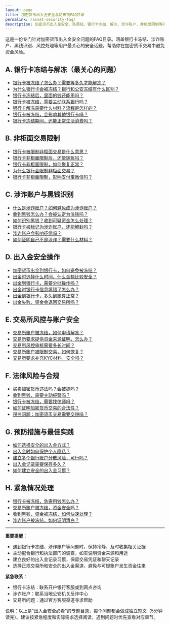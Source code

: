 ```yaml
---
layout: page
title: 加密货币出入金安全与防黑钱FAQ目录
permalink: /asset-security-faq/
description: 加密货币出入金安全、防黑钱、银行卡冻结、解冻、涉诈账户、非柜面限制等问题的详细解答，帮助用户安全进行加密货币交易和资金管理。
---
```


这是一份专门针对加密货币出入金安全问题的FAQ目录。涵盖银行卡冻结、涉诈账户、黑钱识别、风控处理等用户最关心的安全话题，帮助你在加密货币交易中避免资金风险。

## A. 银行卡冻结与解冻（最关心的问题）
- [银行卡被冻结了怎么办？需要等多久才能解冻？](/bank-card-frozen-what-to-do/)
- [为什么银行卡会被冻结？银行和公安冻结有什么区别？](/why-bank-card-gets-frozen/)
- [银行卡冻结后，里面的钱还能用吗？](/can-i-use-money-when-frozen/)
- [银行卡被冻结，需要主动联系银行吗？](/should-i-contact-bank-when-frozen/)
- [银行卡解冻需要什么材料？流程是怎样的？](/bank-card-unfreeze-process/)
- [银行卡被冻结，会影响其他银行卡吗？](/frozen-card-affect-others/)
- [银行卡冻结期间，还能正常生活消费吗？](/daily-life-with-frozen-card/)

## B. 非柜面交易限制
- [银行卡被限制非柜面交易是什么意思？](/what-is-non-counter-restriction/)
- [银行卡非柜面限制后，还能转账吗？](/can-transfer-with-non-counter-limit/)
- [银行卡非柜面限制，如何恢复正常？](/how-to-restore-non-counter-access/)
- [为什么银行会限制非柜面交易？](/why-bank-restrict-non-counter/)
- [银行卡非柜面限制，影响支付宝微信吗？](/non-counter-limit-affect-alipay-wechat/)

## C. 涉诈账户与黑钱识别
- [什么是涉诈账户？如何避免成为涉诈账户？](/what-is-fraud-account/)
- [收到黑钱怎么办？会被认定为洗钱吗？](/what-if-receive-dirty-money/)
- [如何识别黑钱？收到可疑资金怎么处理？](/how-to-identify-dirty-money/)
- [银行卡被标记为涉诈账户，还能解封吗？](/can-fraud-account-be-unblocked/)
- [涉诈账户会影响征信吗？](/fraud-account-affect-credit/)
- [如何证明自己不是涉诈？需要什么材料？](/how-to-prove-not-fraud/)

## D. 出入金安全操作
- [加密货币出金到银行卡，如何避免被冻结？](/how-to-avoid-frozen-when-cashing-out/)
- [出金时选择什么时间、什么金额比较安全？](/safe-timing-amount-for-cashout/)
- [出金到银行卡，需要分批操作吗？](/should-split-cashout-amounts/)
- [出金时银行卡信息填错了怎么办？](/wrong-bank-info-when-cashing-out/)
- [出金到银行卡，多久到账算正常？](/normal-cashout-time/)
- [出金失败，资金会退回交易所吗？](/cashout-failed-money-return/)

## E. 交易所风控与账户安全
- [交易所账户被冻结，如何申请解冻？](/exchange-account-frozen-how-to-unfreeze/)
- [交易所要求提供资金来源证明，怎么办？](/exchange-asks-source-of-funds/)
- [交易所风控审核需要多长时间？](/exchange-risk-review-time/)
- [交易所账户被限制交易，如何恢复？](/exchange-trading-restricted-how-to-restore/)
- [交易所要求补充KYC材料，安全吗？](/exchange-asks-additional-kyc-safe/)

## F. 法律风险与合规
- [买卖加密货币违法吗？会被抓吗？](/is-crypto-trading-illegal/)
- [收到黑钱，需要主动报警吗？](/should-report-dirty-money-to-police/)
- [银行卡被冻结，需要找律师吗？](/need-lawyer-for-frozen-card/)
- [如何证明加密货币交易的合法性？](/how-to-prove-crypto-trading-legal/)
- [税务问题：加密货币交易需要交税吗？](/crypto-trading-tax-issues/)

## G. 预防措施与最佳实践
- [如何选择安全的出入金方式？](/how-to-choose-safe-cash-methods/)
- [出入金时如何保护个人隐私？](/how-to-protect-privacy-in-cash-flow/)
- [建立多个银行账户分散风险，可行吗？](/multiple-bank-accounts-for-risk-diversion/)
- [出入金记录需要保存多久？](/how-long-to-keep-cash-flow-records/)
- [如何建立安全的出入金习惯？](/how-to-build-safe-cash-flow-habits/)

## H. 紧急情况处理
- [银行卡被冻结，急需用钱怎么办？](/urgent-money-need-with-frozen-card/)
- [交易所账户被冻结，资金安全吗？](/is-money-safe-when-exchange-frozen/)
- [收到黑钱，资金被冻结，如何快速处理？](/quick-handle-dirty-money-frozen-funds/)
- [涉诈账户被冻结，如何证明清白？](/how-to-prove-innocence-fraud-account/)

---

**重要提醒**：
- 遇到银行卡冻结、涉诈账户等问题时，保持冷静，及时收集相关证据
- 主动配合银行和执法部门的调查，如实说明资金来源和用途
- 建立良好的出入金记录习惯，保留交易凭证和聊天记录
- 选择正规交易所和安全的出入金渠道，避免与可疑账户发生资金往来

**紧急联系**：
- 银行卡冻结：联系开户银行客服或到网点咨询
- 涉诈账户：联系当地公安机关反诈中心
- 交易所问题：通过官方客服渠道寻求帮助

说明：以上是"出入金安全必看"的专题目录，每个问题都会做成独立短文（5分钟读完）。建议按紧急程度和实际需求选择阅读，遇到问题时优先查看对应章节。
